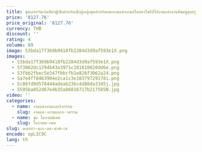 ```yaml
---
title: ชุดเดรสวันเกิดสีดำฟูเซียสำหรับเด็กผู้หญิงชุดสำหรับแขกงานแต่งงานสไตล์อาโซอีบีไปงานแต่งงานสีชมพูสุดหรูชุดเดรสปาร์ตี้ทางการสไตล์แอฟริกัน
price: '8127.76'
price_original: '8127.76'
currency: THB
discount: ''
rating: 4
volume: 89
image: S3bda17f369b9418fb2284d3d9af593e1X.png
images:
  - S3bda17f369b9418fb2284d3d9af593e1X.png
  - Sf3862dc1294b43a3971c181810620dd6e.png
  - S3fbb2fbec5e347fbbcfb1e826f3062a24.png
  - Sa7e4ff8463904e2ca1c3e10379729178i.png
  - Sc86fd9d570444adeab236c4d88da3345j.jpg
  - S595ba852d67e4b35a86816717b217585N.jpg
video: ''
categories:
  - name: งานแต่งงานและกิจกรรม
    slug: งานแต-งงานและก-จกรรม
  - name: ชุด โอกาสพิเศษ
    slug: โอกาสพ-เศษ
slug: ดเดรสว-นเก-ดส-ดำฟ-เซ
encode: opLIC9C
lang: th
---
```

  